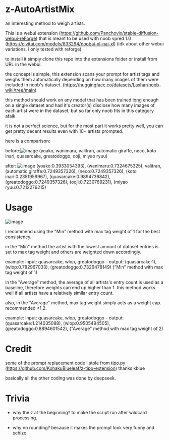 # z-AutoArtistMix
an interesting method to weigh artists.

This is a webui extension (https://github.com/Panchovix/stable-diffusion-webui-reForge) that is meant to be used with noob vpred 1.0 (https://civitai.com/models/833294/noobai-xl-nai-xl)
(idk about other webui variations, i only tested with reforge)

to install it simply clone this repo into the extensions folder or install from URL in the webui.

the concept is simple, this extension scans your prompt for artist tags and weighs them automatically depending on how many images of them were included in noob's dataset. (https://huggingface.co/datasets/Laxhar/noob-wiki/tree/main)

this method should work on any model that has been trained long enough on a single dataset and had it's creator(s) disclose how many images of each artist were in the dataset, but so far only noob fits in this category afaik.

it is not a perfect science, but for the most part it works pretty well, you can get pretty decent results even with 10+ artists prompted.

here is a comparison:

before:![image](https://github.com/user-attachments/assets/9f0616c2-c2ae-4752-98c1-bf573690f0f4)
(yoako, wanimaru, valitran, automatic giraffe, neco, koto inari, quasarcake, greatodoggo, ooji, miyao ryuu)

after: ![image](https://github.com/user-attachments/assets/4195c243-a4d9-4ce5-9a7b-5530f8bc8279)
(yoako:0.3933054393), (wanimaru:0.7324675325), valitran, (automatic giraffe:0.7249357326), (neco:0.7249357326), (koto inari:0.2351959967), (quasarcake:0.9894736842), (greatodoggo:0.7249357326), (ooji:0.7230769231), (miyao ryuu:0.7212276215)


# Usage

![image](https://github.com/user-attachments/assets/7c485618-cc9f-4501-9528-7e29db9c4d3a)

I recommend using the "Min" method with max tag weight of 1 for the best consistency.

in the "Min" method the artist with the lowest amount of dataset entries is set to max tag weight and others are weighted down accordingly.

example: input: quasarcake, wlop, greatodoggo - output: (quasarcake:1), (wlop:0.782967033), (greatodoggo:0.7326478149)
("Min" method with max tag weight of 1)

in the "Average" method, the average of all artists's entry count is used as a baseline, therefore weights can end up higher than 1. this method works well if all artists have a relatively similar entry count.

also, in the "Average" method, max tag weight simply acts as a weight cap. recommended <1.2.

example: input: quasarcake, wlop, greatodoggo - output: (quasarcake:1.214035088), (wlop:0.9505494505), (greatodoggo:0.8894601542),
("Average" method with max tag weight of 2)

# Credit

some of the prompt replacement code i stole from tipo.py (https://github.com/KohakuBlueleaf/z-tipo-extension) thanks kblue

basically all the other coding was done by deepseek.

# Trivia

- why the z at the beginning? to make the script run after wildcard processing.

- why no rounding? because it makes the prompt look very funny and schizo.

